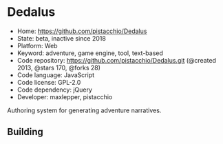 # Dedalus

- Home: https://github.com/pistacchio/Dedalus
- State: beta, inactive since 2018
- Platform: Web
- Keyword: adventure, game engine, tool, text-based
- Code repository: https://github.com/pistacchio/Dedalus.git (@created 2013, @stars 170, @forks 28)
- Code language: JavaScript
- Code license: GPL-2.0
- Code dependency: jQuery
- Developer: maxlepper, pistacchio

Authoring system for generating adventure narratives.

## Building

